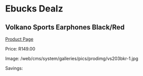 
# Ebucks Dealz
## Volkano Sports Earphones Black/Red
[Product Page](https://www.ebucks.com/web/shop/productSelected.do?prodId=1197598442&catId=714972256)

Price: R149.00

Image: /web/cms/system/galleries/pics/prodimg/vs203bkr-1.jpg

Savings: 


	